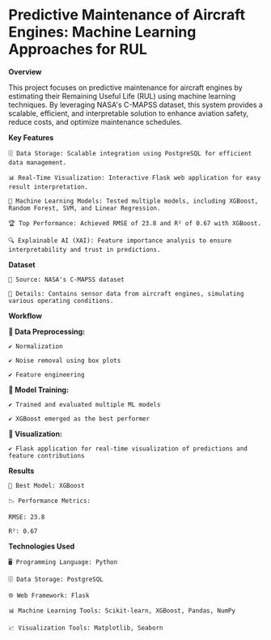 # **Predictive Maintenance of Aircraft Engines: Machine Learning Approaches for RUL**

**Overview**

This project focuses on predictive maintenance for aircraft engines by estimating their Remaining Useful Life (RUL) using machine learning techniques. By leveraging NASA's C-MAPSS dataset, this system provides a scalable, efficient, and interpretable solution to enhance aviation safety, reduce costs, and optimize maintenance schedules.

**Key Features**

    🗄 Data Storage: Scalable integration using PostgreSQL for efficient data management.
    
    📊 Real-Time Visualization: Interactive Flask web application for easy result interpretation.
    
    🤖 Machine Learning Models: Tested multiple models, including XGBoost, Random Forest, SVM, and Linear Regression.
    
    🏆 Top Performance: Achieved RMSE of 23.8 and R² of 0.67 with XGBoost.
    
    🔍 Explainable AI (XAI): Feature importance analysis to ensure interpretability and trust in predictions.

**Dataset**

    📂 Source: NASA's C-MAPSS dataset
    
    📑 Details: Contains sensor data from aircraft engines, simulating various operating conditions.

**Workflow**

**📌 Data Preprocessing:**

    ✔ Normalization
        
    ✔ Noise removal using box plots
        
    ✔ Feature engineering

**📌 Model Training:**

    ✔ Trained and evaluated multiple ML models
    
    ✔ XGBoost emerged as the best performer

**📌 Visualization:**

    ✔ Flask application for real-time visualization of predictions and feature contributions

**Results**

    🏅 Best Model: XGBoost
    
    📉 Performance Metrics:
    
    RMSE: 23.8
    
    R²: 0.67

**Technologies Used**

    🖥 Programming Language: Python
    
    🗄 Data Storage: PostgreSQL
    
    🌐 Web Framework: Flask
    
    📊 Machine Learning Tools: Scikit-learn, XGBoost, Pandas, NumPy
    
    📈 Visualization Tools: Matplotlib, Seaborn
